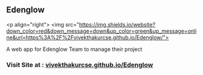 <h2>Edenglow</h2>

<p align="right">
<img src="https://img.shields.io/website?down_color=red&down_message=down&up_color=green&up_message=online&url=https%3A%2F%2Fvivekthakurcse.github.io/Edenglow/"></p>

A web app for Edenglow Team to manage their project
<h3>Visit Site at : <a href="https://vivekthakurcse.github.io/Edenglow/">vivekthakurcse.github.io/Edenglow</h3>
